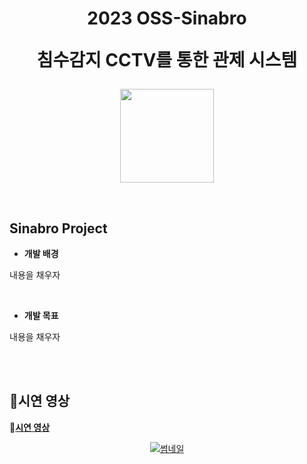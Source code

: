 <div align="center">
  <h1>2023 OSS-Sinabro
  
  침수감지 CCTV를 통한 관제 시스템</h1>
<p align="center">
  <img src="https://user-images.githubusercontent.com/90829718/264743490-9a2c7c07-c8cd-44f4-9da0-483afa96dc60.jpg" width="150" />
</p>
</div>
<br />

## Sinabro Project
- **개발 배경**

  
내용을 채우자

<br />

- **개발 목표**

  
내용을 채우자

<br />
<br />

## 🎥시연 영상

🔗[**시연 영상**](https://youtu.be/-8Rl-fm9SdU?si=JQ4lKL_gWCzm6yM6)
<div align="center">

[![썸네일](https://github.com/OSS-Sinabro/Sinabro_Readme/assets/90829718/c7bb1473-7708-4b18-9645-afa46e4c56e4)](https://youtu.be/-8Rl-fm9SdU?si=JQ4lKL_gWCzm6yM6)

</div>
